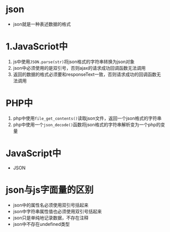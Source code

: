 # json
- json就是一种表述数据的格式
# 1.JavaScriot中
1. js中使用`JSON.parse(str)`将json格式的字符串转换为json对象
2. json中必须使用的是双引号，否则ajax的请求成功回调函数无法调用
3. 返回的数据的格式必须要和responseText一致，否则请求成功的回调函数无法调用


# PHP中
1. php中使用`file_get_contents()`读取json文件，返回一个json格式的字符串
2. php中使用一个`json_decode()`函数将json格式的字符串解析变为一个php的变量

# JavaScript中
- JSON

# json与js字面量的区别
- json中的属性名必须使用双引号括起来
- json中字符串属性值也必须使用双引号括起来
- json只是单纯地记录数据，不存在注释
- json中不存在undefined类型
